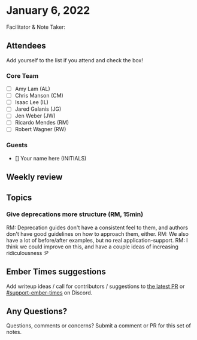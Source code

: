 # January 6, 2022

Facilitator & Note Taker: 

## Attendees

Add yourself to the list if you attend and check the box!

### Core Team

- [ ] Amy Lam (AL)
- [ ] Chris Manson (CM)
- [ ] Isaac Lee (IL)
- [ ] Jared Galanis (JG)
- [ ] Jen Weber (JW)
- [ ] Ricardo Mendes (RM)
- [ ] Robert Wagner (RW)

### Guests

- [] Your name here (INITIALS)

## Weekly review

## Topics

<!-- If you would like to add a topic to the agenda please add a suggestion to the PR using the following format: -->
<!-- ### Your topic (INITIALS, expected duration in minutes) -->
<!-- ### Your topic (INITIALS, expected duration in minutes) -->
<!-- ### Your topic (INITIALS, expected duration in minutes) -->
<!-- ### Your topic (INITIALS, expected duration in minutes) -->
<!-- ### Your topic (INITIALS, expected duration in minutes) -->
<!-- ### Your topic (INITIALS, expected duration in minutes) -->

### Give deprecations more structure (RM, 15min)
RM: Deprecation guides don't have a consistent feel to them, and authors don't have good guidelines on how to approach them, either.
RM: We also have a lot of before/after examples, but no real application-support.
RM: I think we could improve on this, and have a couple ideas of increasing ridiculousness :P

## Ember Times suggestions

Add writeup ideas / call for contributors / suggestions to [the latest PR](https://github.com/ember-learn/ember-blog/pulls?q=is%3Aopen+is%3Apr+label%3A%22%F0%9F%97%9E+embertimes%22%20or%20#support-ember-times) or [#support-ember-times](https://discordapp.com/channels/480462759797063690/485450546887786506) on Discord.

## Any Questions?

Questions, comments or concerns? Submit a comment or PR for this set of notes.
